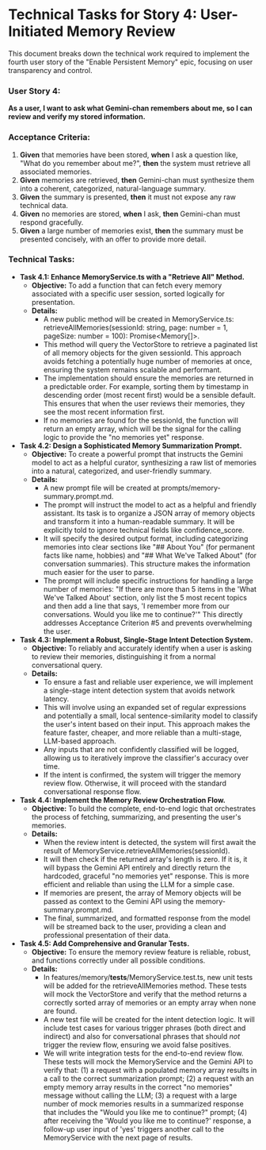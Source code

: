 # Technical Tasks for Story 4: User-Initiated Memory Review

This document breaks down the technical work required to implement the fourth user story of the "Enable Persistent Memory" epic, focusing on user transparency and control.


### **User Story 4:**

**As a user, I want to ask what Gemini-chan remembers about me, so I can review and verify my stored information.**


### **Acceptance Criteria:**



1. **Given** that memories have been stored, **when** I ask a question like, "What do you remember about me?", **then** the system must retrieve all associated memories.
2. **Given** memories are retrieved, **then** Gemini-chan must synthesize them into a coherent, categorized, natural-language summary.
3. **Given** the summary is presented, **then** it must not expose any raw technical data.
4. **Given** no memories are stored, **when** I ask, **then** Gemini-chan must respond gracefully.
5. **Given** a large number of memories exist, **then** the summary must be presented concisely, with an offer to provide more detail.


### **Technical Tasks:**



* **Task 4.1: Enhance MemoryService.ts with a "Retrieve All" Method.**
    * **Objective:** To add a function that can fetch every memory associated with a specific user session, sorted logically for presentation.
    * **Details:**
        * A new public method will be created in MemoryService.ts: retrieveAllMemories(sessionId: string, page: number = 1, pageSize: number = 100): Promise&lt;Memory[]>.
        * This method will query the VectorStore to retrieve a paginated list of all memory objects for the given sessionId. This approach avoids fetching a potentially huge number of memories at once, ensuring the system remains scalable and performant.
        * The implementation should ensure the memories are returned in a predictable order. For example, sorting them by timestamp in descending order (most recent first) would be a sensible default. This ensures that when the user reviews their memories, they see the most recent information first.
        * If no memories are found for the sessionId, the function will return an empty array, which will be the signal for the calling logic to provide the "no memories yet" response.
* **Task 4.2: Design a Sophisticated Memory Summarization Prompt.**
    * **Objective:** To create a powerful prompt that instructs the Gemini model to act as a helpful curator, synthesizing a raw list of memories into a natural, categorized, and user-friendly summary.
    * **Details:**
        * A new prompt file will be created at prompts/memory-summary.prompt.md.
        * The prompt will instruct the model to act as a helpful and friendly assistant. Its task is to organize a JSON array of memory objects and transform it into a human-readable summary. It will be explicitly told to ignore technical fields like confidence_score.
        * It will specify the desired output format, including categorizing memories into clear sections like "## About You" (for permanent facts like name, hobbies) and "## What We've Talked About" (for conversation summaries). This structure makes the information much easier for the user to parse.
        * The prompt will include specific instructions for handling a large number of memories: "If there are more than 5 items in the 'What We've Talked About' section, only list the 5 most recent topics and then add a line that says, 'I remember more from our conversations. Would you like me to continue?'" This directly addresses Acceptance Criterion #5 and prevents overwhelming the user.
* **Task 4.3: Implement a Robust, Single-Stage Intent Detection System.**
    * **Objective:** To reliably and accurately identify when a user is asking to review their memories, distinguishing it from a normal conversational query.
    * **Details:**
        * To ensure a fast and reliable user experience, we will implement a single-stage intent detection system that avoids network latency.
        * This will involve using an expanded set of regular expressions and potentially a small, local sentence-similarity model to classify the user's intent based on their input. This approach makes the feature faster, cheaper, and more reliable than a multi-stage, LLM-based approach.
        * Any inputs that are not confidently classified will be logged, allowing us to iteratively improve the classifier's accuracy over time.
        * If the intent is confirmed, the system will trigger the memory review flow. Otherwise, it will proceed with the standard conversational response flow.
* **Task 4.4: Implement the Memory Review Orchestration Flow.**
    * **Objective:** To build the complete, end-to-end logic that orchestrates the process of fetching, summarizing, and presenting the user's memories.
    * **Details:**
        * When the review intent is detected, the system will first await the result of MemoryService.retrieveAllMemories(sessionId).
        * It will then check if the returned array's length is zero. If it is, it will bypass the Gemini API entirely and directly return the hardcoded, graceful "no memories yet" response. This is more efficient and reliable than using the LLM for a simple case.
        * If memories are present, the array of Memory objects will be passed as context to the Gemini API using the memory-summary.prompt.md.
        * The final, summarized, and formatted response from the model will be streamed back to the user, providing a clean and professional presentation of their data.
* **Task 4.5: Add Comprehensive and Granular Tests.**
    * **Objective:** To ensure the memory review feature is reliable, robust, and functions correctly under all possible conditions.
    * **Details:**
        * In features/memory/__tests__/MemoryService.test.ts, new unit tests will be added for the retrieveAllMemories method. These tests will mock the VectorStore and verify that the method returns a correctly sorted array of memories or an empty array when none are found.
        * A new test file will be created for the intent detection logic. It will include test cases for various trigger phrases (both direct and indirect) and also for conversational phrases that should *not* trigger the review flow, ensuring we avoid false positives.
        * We will write integration tests for the end-to-end review flow. These tests will mock the MemoryService and the Gemini API to verify that: (1) a request with a populated memory array results in a call to the correct summarization prompt; (2) a request with an empty memory array results in the correct "no memories" message without calling the LLM; (3) a request with a large number of mock memories results in a summarized response that includes the "Would you like me to continue?" prompt; (4) after receiving the 'Would you like me to continue?' response, a follow-up user input of 'yes' triggers another call to the MemoryService with the next page of results.